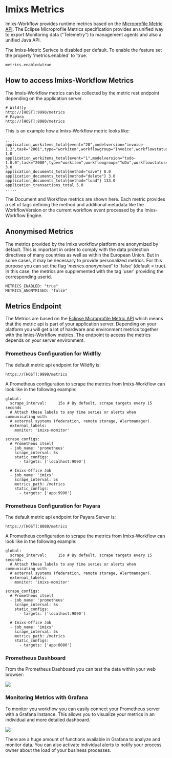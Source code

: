 # Imixs Metrics

Imixs-Workflow provides runtime metrics based on the [Microprofile Metric API](https://microprofile.io/project/eclipse/microprofile-metrics). The Eclipse Microprofile Metrics specification provides an unified way to export Monitoring data ("Telemetry") to management agents and also a unified Java API.

The Imixs-Metric Serivce is disabled per default. To enable the feature set the property 'metrics.enabled' to 'true.

	metrics.enabled=true

## How to access Imixs-Workflow Metrics

The Imxis-Workflow metrics can be collected by the metric rest endpoint depending on the application server.

    # Wildfly
    http://[HOST]:9990/metrics
    # Payara
    http://[HOST]:8080/metrics
    

This is an example how a Imixs-Workflow metric looks like:

```
....
application_workitems_total{event="20",modelversion="invoice-1.2",task="2001",type="workitem",workflowgroup="Invoice",workflowstatus="Open"} 1.0
application_workitems_total{event="1",modelversion="todo-1.0.0",task="2000",type="workitem",workflowgroup="ToDo",workflowstatus="Offen"} 3.0
application_documents_total{method="save"} 8.0
application_documents_total{method="delete"} 3.0
application_documents_total{method="load"} 133.0
application_transactions_total 5.0
.....
```

The Document and Workflow metrics are shown here. Each metric provides a set of tags defining the method and additional metadata like the WorkflowVersion or the current workflow event processed by the Imixs-Workflow Engine.


## Anonymised Metrics

The metrics provided by the Imixs workflow platform are anonymized by default. This is important in order to comply with the data protection directives of many countries as well as within the European Union. But in some cases, it may be necessary to provide personalized metrics. For this purpose you can set the flag '_metrics.anonymised_' to 'false' (default = true). In this case, the metrics are supplemented with the  tag 'user' providing the corresponding userid. 

	METRICS_ENABLED: "true"
	METRICS_ANONYMISED: "false"



## Metrics Endpoint

The Metrics are based on the [Eclipse Microprofile Metric API](https://microprofile.io/project/eclipse/microprofile-metrics) which means that the metric api is part of your application server. Depending on your platform you will get a lot of hardware and environment metrics together with the Imixs-Workflow metrics. The endpoint to access the metrics depends on your server environment. 

### Prometheus Configuration for Widlfly

The default metric api endpoint for Wildfly is:

	https://[HOST]:9990/metrics
	
A Prometheus configuration to scrape the metrics from Imixs-Workflow can look like in the following example:

	global:
	  scrape_interval:     15s # By default, scrape targets every 15 seconds
	  # Attach these labels to any time series or alerts when communicating with
	  # external systems (federation, remote storage, Alertmanager).
	  external_labels:
	    monitor: 'imixs-monitor'
	
	scrape_configs:
	  # Prometheus itself
	  - job_name: 'prometheus'
	    scrape_interval: 5s
	    static_configs:
	      - targets: ['localhost:9090']
	     
	  # Imixs-Office Job
	  - job_name: 'imixs'
	    scrape_interval: 5s
	    metrics_path: /metrics
	    static_configs:
	      - targets: ['app:9990']      
   


### Prometheus Configuration for Payara

The default metric api endpoint for Payara Server is:

	https://[HOST]:8080/metrics
	
A Prometheus configuration to scrape the metrics from Imixs-Workflow can look like in the following example:


	global:
	  scrape_interval:     15s # By default, scrape targets every 15 seconds.
	  # Attach these labels to any time series or alerts when communicating with
	  # external systems (federation, remote storage, Alertmanager).
	  external_labels:
	    monitor: 'imixs-monitor'
	
	scrape_configs:
	  # Prometheus itself
	  - job_name: 'prometheus'
	    scrape_interval: 5s
	    static_configs:
	      - targets: ['localhost:9090']
	     
	  # Imixs-Office Job
	  - job_name: 'imixs'
	    scrape_interval: 5s
	    metrics_path: /metrics
	    static_configs:
	      - targets: ['app:8080']        
 


### Prometheus Dashboard
      
From the Prometheus Dashboard you can test the data within your web browser:

<img src="../images/engine/imixs-metrics-prometheus-768x448.png" />

### Monitoring Metrics with Grafana

To monitor you workflow you can easily connect your Prometheus server with a Grafana Instance. This allows you to visualize your metrics in an individual and more detailed dashboard. 

<img src="../images/engine/imixs-metrics-grafana-768x376.png" />

There are a huge amount of functions available in Grafana to analyze and monitor data. You can also activate individual alerts to notify your process owner about the load of your business processes. 